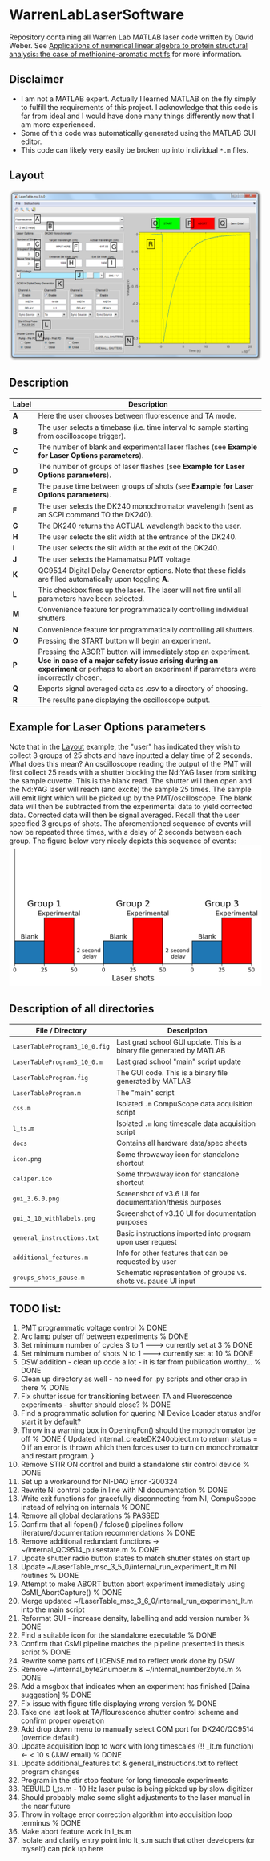 # WarrenLabLaserSoftware
Repository containing all Warren Lab MATLAB laser code written by David Weber. See [Applications of numerical linear algebra to protein structural analysis: the case of methionine-aromatic motifs](https://summit.sfu.ca/item/18741) for more information.

## Disclaimer
- I am not a MATLAB expert. Actually I learned MATLAB on the fly simply to fulfill the requirements of this project. I acknowledge that this code is far from ideal and I would have done many things differently now that I am more experienced.
- Some of this code was automatically generated using the MATLAB GUI editor.
- This code can likely very easily be broken up into individual `*.m` files.

## Layout
<img src="https://github.com/dsw7/WarrenLabLaserSoftware/blob/master/pngs/gui_3_10_withlabels.png">

## Description
Label | Description
----- | -----------
**A** |  Here the user chooses between fluorescence and TA mode.
**B** |  The user selects a timebase (i.e. time interval to sample starting from oscilloscope trigger).
**C** |  The number of blank and experimental laser flashes (see **Example for Laser Options parameters**).
**D** |  The number of groups of laser flashes (see **Example for Laser Options parameters**).
**E** |  The pause time between groups of shots (see **Example for Laser Options parameters**).
**F** |  The user selects the DK240 monochromator wavelength (sent as an SCPI command TO the DK240).
**G** |  The DK240 returns the ACTUAL wavelength back to the user.
**H** |  The user selects the slit width at the entrance of the DK240.
**I** |  The user selects the slit width at the exit of the DK240.
**J** |  The user selects the Hamamatsu PMT voltage.
**K** |  QC9514 Digital Delay Generator options. Note that these fields are filled automatically upon toggling **A**.
**L** |  This checkbox fires up the laser. The laser will not fire until all parameters have been selected.
**M** |  Convenience feature for programmatically controlling individual shutters.
**N** |  Convenience feature for programmatically controlling all shutters.
**O** |  Pressing the START button will begin an experiment.
**P** |  Pressing the ABORT button will immediately stop an experiment. **Use in case of a major safety issue arising during an experiment** or perhaps to abort an experiment if parameters were incorrectly chosen.
**Q** |  Exports signal averaged data as .csv to a directory of choosing.
**R** |  The results pane displaying the oscilloscope output.

## Example for Laser Options parameters
Note that in the [Layout](#layout) example, the "user" has indicated they wish to collect 3 groups of 25 shots and have inputted a delay time of 2 seconds. What does this mean? An oscilloscope reading the output of the PMT will first collect 25 reads with a shutter blocking the Nd:YAG laser from striking the sample cuvette. This is the blank read. The shutter will then open and the Nd:YAG laser will reach (and excite) the sample 25 times. The sample will emit light which will be picked up by the PMT/oscilloscope. The blank data will then be subtracted from the experimental data to yield corrected data. Corrected data will then be signal averaged. Recall that the user specified 3 groups of shots. The aforementioned sequence of events will now be repeated three times, with a delay of 2 seconds between each group. The figure below very nicely depicts this sequence of events:
<img src="https://github.com/dsw7/WarrenLabLaserSoftware/blob/master/pngs/groups_shots_pause.png">

<!---
    # code for plotting the shots groups delay figure
    import matplotlib.pyplot as plt
    import matplotlib.patches as patches

    scale = 4
    f = plt.figure(figsize=(scale * 2, scale))

    ax = f.add_subplot(111)

    ax = plt.gca()
    # kill top / right borders
    ax.spines['right'].set_visible(False)
    ax.spines['top'].set_visible(False)

    # all six rectangles
    ax.add_patch(patches.Rectangle((0,   0), width=25, height=0.2, edgecolor='k'))
    ax.add_patch(patches.Rectangle((25,  0), width=25, height=0.4, edgecolor='k', facecolor='r'))
    ax.add_patch(patches.Rectangle((75,  0), width=25, height=0.2, edgecolor='k'))
    ax.add_patch(patches.Rectangle((100, 0), width=25, height=0.4, edgecolor='k', facecolor='r'))
    ax.add_patch(patches.Rectangle((150, 0), width=25, height=0.2, edgecolor='k'))
    ax.add_patch(patches.Rectangle((175, 0), width=25, height=0.4, edgecolor='k', facecolor='r'))

    # rectangle labels
    plt.text(12.5, 0.22, 'Blank', size=12, ha='center')
    plt.text(37.5, 0.42, 'Experimental', size=12, ha='center')
    plt.text(87.5, 0.22, 'Blank', size=12, ha='center')
    plt.text(112.5, 0.42, 'Experimental', size=12, ha='center')
    plt.text(162.5, 0.22, 'Blank', size=12, ha='center')
    plt.text(187.5, 0.42, 'Experimental', size=12, ha='center')

    # group labels
    plt.text(25,  0.5, 'Group 1', size=16, ha='center')
    plt.text(100, 0.5, 'Group 2', size=16, ha='center')
    plt.text(175, 0.5, 'Group 3', size=16, ha='center')

    # delay labels
    plt.text(62.5,  0.05, '2 second\n delay', ha='center', size=10)
    plt.text(137.5, 0.05, '2 second\n delay', ha='center', size=10)

    # customize x / y ticks
    plt.yticks([])
    pos    = [0, 25, 50, 75, 100, 125, 150, 175, 200]
    labels = [0, 25, 50, 0, 25, 50, 0, 25, 50]
    plt.xticks(pos, labels)

    plt.xlabel('Laser shots', size=14)

    plt.savefig('figure.png', dpi=1000, bbox_inches='tight')

    plt.show()
-->

## Description of all directories
File / Directory | Description
---------------- | -----------
`LaserTableProgram3_10_0.fig` | Last grad school GUI update. This is a binary file generated by MATLAB
`LaserTableProgram3_10_0.m` | Last grad school "main" script update
`LaserTableProgram.fig` | The GUI code. This is a binary file generated by MATLAB
`LaserTableProgram.m` | The "main" script
`css.m` | Isolated `.m` CompuScope data acquisition script
`l_ts.m` | Isolated `.m` long timescale data acquisition script
`docs` | Contains all hardware data/spec sheets
`icon.png` | Some throwaway icon for standalone shortcut
`caliper.ico` | Some throwaway icon for standalone shortcut
`gui_3.6.0.png` | Screenshot of v3.6 UI for documentation/thesis purposes
`gui_3_10_withlabels.png` | Screenshot of v3.10 UI for documentation purposes
`general_instructions.txt` | Basic instructions imported into program upon user request
`additional_features.m` | Info for other features that can be requested by user
`groups_shots_pause.m` | Schematic representation of groups vs. shots vs. pause UI input

## TODO list:
1. PMT programmatic voltage control                                                                        % DONE
2. Arc lamp pulser off between experiments                                                                 % DONE
3. Set minimum number of cycles S to 1 ---> currently set at 3                                             % DONE
4. Set minimum number of shots N to 1 ---> currently set at 10                                             % DONE
5. DSW addition - clean up code a lot - it is far from publication worthy...                               % DONE
6. Clean up directory as well - no need for .py scripts and other crap in there                            % DONE
7. Fix shutter issue for transitioning between TA and Fluorescence experiments - shutter should close?     % DONE
8. Find a programmatic solution for quering NI Device Loader status and/or start it by default?
9. Throw in a warning box in OpeningFcn() should the monochromator be off                                  % DONE
   { Updated internal_createDK240object.m to return status = 0 if an error is thrown which then
     forces user to turn on monochromator and restart program. }
10. Remove STIR ON control and build a standalone stir control device                                      % DONE
11. Set up a workaround for NI-DAQ Error -200324
12. Rewrite NI control code in line with NI documentation                                                  % DONE
13. Write exit functions for gracefully disconnecting from NI, CompuScope instead of relying on internals  % DONE
14. Remove all global declarations                                                                         % PASSED
15. Confirm that all fopen() / fclose() pipelines follow literature/documentation recommendations          % DONE
16. Remove additional redundant functions ->  ~/internal_QC9514_pulsestate.m                               % DONE
17. Update shutter radio button states to match shutter states on start up
18. Update ~/LaserTable_msc_3_5_0/internal_run_experiment_lt.m NI routines                                 % DONE
19. Attempt to make ABORT button abort experiment immediately using CsMl_AbortCapture()                    % DONE
20. Merge updated ~/LaserTable_msc_3_6_0/internal_run_experiment_lt.m into the main script
21. Reformat GUI - increase density, labelling and add version number                                      % DONE
22. Find a suitable icon for the standalone executable                                                     % DONE
23. Confirm that CsMl pipeline matches the pipeline presented in thesis script                             % DONE
24. Rewrite some parts of LICENSE.md to reflect work done by DSW
25. Remove ~/internal_byte2number.m & ~/internal_number2byte.m                                             % DONE
26. Add a msgbox that indicates when an experiment has finished [Daina suggestion]                         % DONE
27. Fix issue with figure title displaying wrong version                                                   % DONE
28. Take one last look at TA/flourescence shutter control scheme and confirm proper operation
29. Add drop down menu to manually select COM port for DK240/QC9514 (override default)
30. Update acquisition loop to work with long timescales (!! _lt.m function) <- < 10 s (JJW email)         % DONE
31. Update additional_features.txt & general_instructions.txt to reflect program changes
32. Program in the stir stop feature for long timescale experiments
33. REBUILD l_ts.m - 10 Hz laser pulse is being picked up by slow digitizer
34. Should probably make some slight adjustments to the laser manual in the near future
35. Throw in voltage error correction algorithm into acquisition loop terminus                             % DONE
36. Make abort feature work in l_ts.m
37. Isolate and clarify entry point into lt_s.m such that other developers (or myself) can pick up here
